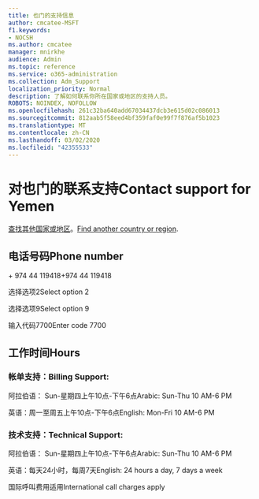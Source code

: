 ```yaml
---
title: 也门的支持信息
author: cmcatee-MSFT
f1.keywords:
- NOCSH
ms.author: cmcatee
manager: mnirkhe
audience: Admin
ms.topic: reference
ms.service: o365-administration
ms.collection: Adm_Support
localization_priority: Normal
description: 了解如何联系你所在国家或地区的支持人员。
ROBOTS: NOINDEX, NOFOLLOW
ms.openlocfilehash: 261c32ba640add67034437dcb3e615d02c086013
ms.sourcegitcommit: 812aab5f58eed4bf359faf0e99f7f876af5b1023
ms.translationtype: MT
ms.contentlocale: zh-CN
ms.lasthandoff: 03/02/2020
ms.locfileid: "42355533"
---
```

# <a name="contact-support-for-yemen"></a><span data-ttu-id="5eea2-103">对也门的联系支持</span><span class="sxs-lookup"><span data-stu-id="5eea2-103">Contact support for Yemen</span></span>

<span data-ttu-id="5eea2-104">[查找其他国家或地区](../contact-support-for-business-products.md)。</span><span class="sxs-lookup"><span data-stu-id="5eea2-104">[Find another country or region](../contact-support-for-business-products.md).</span></span>

## <a name="phone-number"></a><span data-ttu-id="5eea2-105">电话号码</span><span class="sxs-lookup"><span data-stu-id="5eea2-105">Phone number</span></span>
<span data-ttu-id="5eea2-106">+ 974 44 119418</span><span class="sxs-lookup"><span data-stu-id="5eea2-106">+974 44 119418</span></span>

<span data-ttu-id="5eea2-107">选择选项2</span><span class="sxs-lookup"><span data-stu-id="5eea2-107">Select option 2</span></span>

<span data-ttu-id="5eea2-108">选择选项9</span><span class="sxs-lookup"><span data-stu-id="5eea2-108">Select option 9</span></span>

<span data-ttu-id="5eea2-109">输入代码7700</span><span class="sxs-lookup"><span data-stu-id="5eea2-109">Enter code 7700</span></span>

## <a name="hours"></a><span data-ttu-id="5eea2-110">工作时间</span><span class="sxs-lookup"><span data-stu-id="5eea2-110">Hours</span></span>
### <a name="billing-support"></a><span data-ttu-id="5eea2-111">帐单支持：</span><span class="sxs-lookup"><span data-stu-id="5eea2-111">Billing Support:</span></span>

<span data-ttu-id="5eea2-112">阿拉伯语： Sun-星期四上午10点-下午6点</span><span class="sxs-lookup"><span data-stu-id="5eea2-112">Arabic: Sun-Thu 10 AM-6 PM</span></span>

<span data-ttu-id="5eea2-113">英语：周一至周五上午10点-下午6点</span><span class="sxs-lookup"><span data-stu-id="5eea2-113">English: Mon-Fri 10 AM-6 PM</span></span>

### <a name="technical-support"></a><span data-ttu-id="5eea2-114">技术支持：</span><span class="sxs-lookup"><span data-stu-id="5eea2-114">Technical Support:</span></span>

<span data-ttu-id="5eea2-115">阿拉伯语： Sun-星期四上午10点-下午6点</span><span class="sxs-lookup"><span data-stu-id="5eea2-115">Arabic: Sun-Thu 10 AM-6 PM</span></span>

<span data-ttu-id="5eea2-116">英语：每天24小时，每周7天</span><span class="sxs-lookup"><span data-stu-id="5eea2-116">English: 24 hours a day, 7 days a week</span></span>

<span data-ttu-id="5eea2-117">国际呼叫费用适用</span><span class="sxs-lookup"><span data-stu-id="5eea2-117">International call charges apply</span></span>
